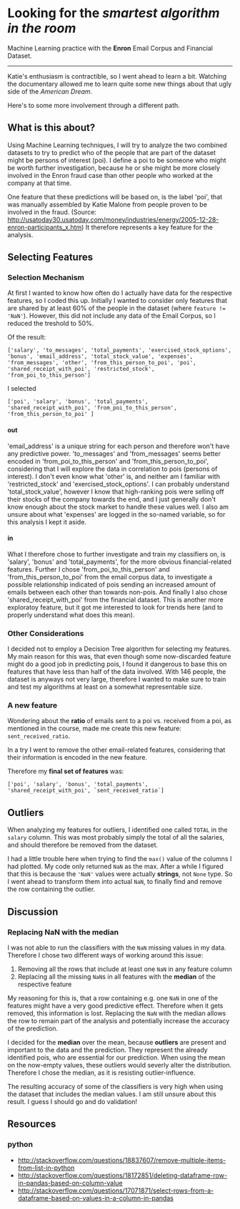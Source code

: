 # Looking for the _smartest algorithm in the room_

Machine Learning practice with the **Enron** Email Corpus and Financial Dataset.

---

Katie's enthusiasm is contractible, so I went ahead to learn a bit. Watching the documentary allowed me to learn quite some new things about that ugly side of the _American Dream_.

Here's to some more involvement through a different path.

## What is this about?
Using Machine Learning techniques, I will try to analyze the two combined datasets to try to predict who of the people that are part of the dataset might be persons of interest (poi).
I define a poi to be someone who might be worth further investigation, because he or she might be more closely involved in the Enron fraud case than other people who worked at the company at that time.

One feature that these predictions will be based on, is the label 'poi', that was manually assembled by Katie Malone from people proven to be involved in the fraud. (Source: http://usatoday30.usatoday.com/money/industries/energy/2005-12-28-enron-participants_x.htm)
It therefore represents a key feature for the analysis.


## Selecting Features
### Selection Mechanism
At first I wanted to know how often do I actually have data for the respective features, so I coded this up.
Initially I wanted to consider only features that are shared by at least 60% of the people in the dataset (where `feature != 'NaN'`). However, this did not include any data of the Email Corpus, so I reduced the treshold to 50%.

Of the result:

```
['salary', 'to_messages', 'total_payments', 'exercised_stock_options', 'bonus', 'email_address', 'total_stock_value', 'expenses', 'from_messages', 'other', 'from_this_person_to_poi', 'poi', 'shared_receipt_with_poi', 'restricted_stock', 'from_poi_to_this_person']
```

I selected

```
['poi', 'salary', 'bonus', 'total_payments', 'shared_receipt_with_poi', 'from_poi_to_this_person', 'from_this_person_to_poi' ]
```


#### out
'email_address' is a unique string for each person and therefore won't have any predictive power. 'to_messages' and 'from_messages' seems better encoded in 'from_poi_to_this_person' and 'from_this_person_to_poi', considering that I will explore the data in correlation to pois (persons of interest).
I don't even know what 'other' is, and neither am I familiar with 'restricted_stock' and 'exercised_stock_options'.
I can probably understand 'total_stock_value', however I know that high-ranking pois were selling off their stocks of the company towards the end, and I just generally don't know enough about the stock market to handle these values well. I also am unsure about what 'expenses' are logged in the so-named variable, so for this analysis I kept it aside.


#### in
What I therefore chose to further investigate and train my classifiers on, is 'salary', 'bonus' and 'total_payments', for the more obvious financial-related features. Further I chose 'from_poi_to_this_person' and 'from_this_person_to_poi' from the email corpus data, to investigate a possible relationship indicated of pois sending an increased amount of emails between each other than towards non-pois.
And finally I also chose 'shared_receipt_with_poi' from the financial dataset. This is another more exploratoy feature, but it got me interested to look for trends here (and to properly understand what does this mean).

### Other Considerations
I decided not to employ a Decision Tree algorithm for selecting my features. My main reason for this was, that even though some now-discarded feature might do a good job in predicting pois, I found it dangerous to base this on features that have less than half of the data involved.
With 146 people, the dataset is anyways not very large, therefore I wanted to make sure to train and test my algorithms at least on a somewhat representable size.

### A new feature
Wondering about the **ratio** of emails sent to a poi vs. received from a poi, as mentioned in the course, made me create this new feature: `sent_received_ratio`.

In a try I went to remove the other email-related features, considering that their information is encoded in the new feature.

Therefore my **final set of features** was:

```
['poi', 'salary', 'bonus', 'total_payments', 'shared_receipt_with_poi', `sent_received_ratio`]
```

## Outliers

When analyzing my features for outliers, I identified one called `TOTAL` in the `salary` column. This was most probably simply the total of all the salaries, and should therefore be removed from the dataset.

I had a little trouble here when trying to find the `max()` value of the columns I had plotted. My code only returned `NaN` as the max. After a while I figured that this is because the `'NaN'` values were actually **strings**, not `None` type. So I went ahead to transform them into actual `NaN`, to finally find and remove the row containing the outlier.


## Discussion
### Replacing NaN with the median
I was not able to run the classifiers with the `NaN` missing values in my data. Therefore I chose two different ways of working around this issue:

1. Removing all the rows that include at least one `NaN` in any feature column
2. Replacing all the missing `NaN`s in all features with the **median** of the respective feature

My reasoning for this is, that a row containing e.g. one `NaN` in one of the features might have a very good predictive effect. Therefore when it gets removed, this information is lost.
Replacing the `NaN` with the median allows the row to remain part of the analysis and potentially increase the accuracy of the prediction.

I decided for the **median** over the mean, because **outliers** are present and important to the data and the prediction. They represent the already identified pois, who are essential for our prediction.
When using the mean on the now-empty values, these outliers would severly alter the distribution. Therefore I chose the median, as it is resisting outlier-influence.

The resulting accuracy of some of the classifiers is very high when using the dataset that includes the median values. I am still unsure about this result. I guess I should go and do validation!


## Resources
### python
- http://stackoverflow.com/questions/18837607/remove-multiple-items-from-list-in-python
- http://stackoverflow.com/questions/18172851/deleting-dataframe-row-in-pandas-based-on-column-value
- http://stackoverflow.com/questions/17071871/select-rows-from-a-dataframe-based-on-values-in-a-column-in-pandas